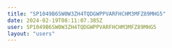 ```yaml
---
title: "SP1049B6SW0W3ZH4TQDGWPPVARFHCHM3MFZ89MHG5"
date: 2024-02-19T08:11:07.385Z
user: SP1049B6SW0W3ZH4TQDGWPPVARFHCHM3MFZ89MHG5
layout: "users"
---
```

    